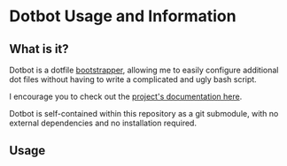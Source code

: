 # Dotbot Usage and Information

## What is it?
Dotbot is a dotfile [bootstrapper](https://en.wikipedia.org/wiki/Bootstrapping), allowing me to easily configure additional dot files without having to write a complicated and ugly bash script. 

I encourage you to check out the [project's documentation here](https://github.com/anishathalye/dotbot).

Dotbot is self-contained within this repository as a git submodule, with no external dependencies and no installation required.

## Usage
